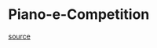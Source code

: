# Piano-e-Competition
[source]


[source]: https://drive.google.com/drive/folders/17yAGt3AR6txSZv8DBcbAbT3luTMkrkIb?usp=sharing